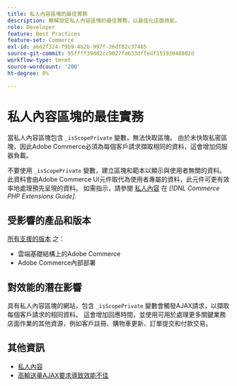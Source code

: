 ```yaml
---
title: 私人內容區塊的最佳實務
description: 瞭解設定私人內容區塊的最佳實務，以最佳化店面效能。
role: Developer
feature: Best Practices
feature-set: Commerce
exl-id: a6d2f324-f9b9-4b2b-997f-36df02c37465
source-git-commit: 95ffff39d82cc9027fa633dffedf15193040802d
workflow-type: tm+mt
source-wordcount: '200'
ht-degree: 0%

---
```


# 私人內容區塊的最佳實務

當私人內容區塊包含 `_isScopePrivate` 變數，無法快取區塊。 由於未快取私密區塊，因此Adobe Commerce必須為每個客戶請求擷取相同的資料，這會增加伺服器負載。

不要使用 `_isScopePrivate` 變數，建立區塊和範本以顯示與使用者無關的資料。 此資料會由Adobe Commerce UI元件取代為使用者專屬的資料，此元件可更有效率地處理預先呈現的資料。 如需指示，請參閱 [私人內容](https://developer.adobe.com/commerce/php/development/cache/page/private-content/) 在 _[!DNL Commerce PHP Extensions Guide]_.

## 受影響的產品和版本

[所有支援的版本](../../../release/versions.md) 之：

- 雲端基礎結構上的Adobe Commerce
- Adobe Commerce內部部署

## 對效能的潛在影響

具有私人內容區塊的網站，包含 `_isScopePrivate` 變數會觸發AJAX請求，以擷取每個客戶請求的相同資料。 這會增加回應時間，並使用可用於處理更多關鍵業務店面作業的其他資源，例如客戶註冊、購物車更新、訂單提交和付款交易。

## 其他資訊

- [私人內容](../../../performance/configuration.md#client-side-optimization-settings)
- [高輸送量AJAX要求導致效能不佳](https://experienceleague.adobe.com/docs/commerce-knowledge-base/kb/troubleshooting/miscellaneous/high-throughput-ajax-requests-cause-poor-performance.html)
